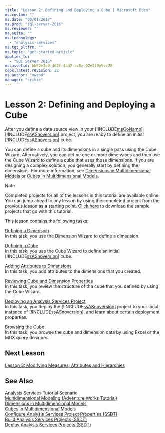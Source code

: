 ```yaml
---
title: "Lesson 2: Defining and Deploying a Cube | Microsoft Docs"
ms.custom: ""
ms.date: "03/01/2017"
ms.prod: "sql-server-2016"
ms.reviewer: ""
ms.suite: ""
ms.technology: 
  - "analysis-services"
ms.tgt_pltfrm: ""
ms.topic: "get-started-article"
applies_to: 
  - "SQL Server 2016"
ms.assetid: bb62e3c9-462f-4ad2-ac8e-92e2f9e9cc28
caps.latest.revision: 22
ms.author: "owend"
manager: "erikre"
---
```

# Lesson 2: Defining and Deploying a Cube
After you define a data source view in your [!INCLUDE[msCoName](../../advanced-analytics/r-services/tutorials/includes/msconame-md.md)] [!INCLUDE[ssASnoversion](../../analysis-services/includes/ssasnoversion-md.md)] project, you are ready to define an initial [!INCLUDE[ssASnoversion](../../analysis-services/includes/ssasnoversion-md.md)] cube.  
  
You can define a cube and its dimensions in a single pass using the Cube Wizard. Alternatively, you can define one or more dimensions and then use the Cube Wizard to define a cube that uses those dimensions. If you are designing a complex solution, you generally start by defining the dimensions. For more information, see [Dimensions in Multidimensional Models](../../analysis-services/multidimensional-models/dimensions-in-multidimensional-models.md) or [Cubes in Multidimensional Models](../../analysis-services/multidimensional-models/cubes-in-multidimensional-models.md).  
  
> [!NOTE]  
> Completed projects for all of the lessons in this tutorial are available online. You can jump ahead to any lesson by using the completed project from the previous lesson as a starting point. [Click here](http://go.microsoft.com/fwlink/?LinkID=221866) to download the sample projects that go with this tutorial.  
  
This lesson contains the following tasks:  
  
[Defining a Dimension](../../analysis-services/tutorials/lesson-2-1-defining-a-dimension.md)  
In this task, you use the Dimension Wizard to define a dimension.  
  
[Defining a Cube](../../analysis-services/tutorials/lesson-2-2-defining-a-cube.md)  
In this task, you use the Cube Wizard to define an initial [!INCLUDE[ssASnoversion](../../analysis-services/includes/ssasnoversion-md.md)] cube.  
  
[Adding Attributes to Dimensions](../../analysis-services/tutorials/lesson-2-3-adding-attributes-to-dimensions.md)  
In this task, you add attributes to the dimensions that you created.  
  
[Reviewing Cube and Dimension Properties](../../analysis-services/tutorials/lesson-2-4-reviewing-cube-and-dimension-properties.md)  
In this task, you review the structure of the cube that you defined by using the Cube Wizard.  
  
[Deploying an Analysis Services Project](../../analysis-services/tutorials/lesson-2-5-deploying-an-analysis-services-project.md)  
In this task, you deploy the [!INCLUDE[ssASnoversion](../../analysis-services/includes/ssasnoversion-md.md)] project to your local instance of [!INCLUDE[ssASnoversion](../../analysis-services/includes/ssasnoversion-md.md)], and learn about certain deployment properties.  
  
[Browsing the Cube](../../analysis-services/tutorials/lesson-2-6-browsing-the-cube.md)  
In this task, you browse the cube and dimension data by using Excel or the MDX query designer.  
  
## Next Lesson  
[Lesson 3: Modifying Measures, Attributes and Hierarchies](../../analysis-services/tutorials/lesson-3-modifying-measures-attributes-and-hierarchies.md)  
  
## See Also  
[Analysis Services Tutorial Scenario](../../analysis-services/tutorials/analysis-services-tutorial-scenario.md)  
[Multidimensional Modeling &#40;Adventure Works Tutorial&#41;](../../analysis-services/tutorials/multidimensional-modeling-adventure-works-tutorial.md)  
[Dimensions in Multidimensional Models](../../analysis-services/multidimensional-models/dimensions-in-multidimensional-models.md)  
[Cubes in Multidimensional Models](../../analysis-services/multidimensional-models/cubes-in-multidimensional-models.md)  
[Configure Analysis Services Project Properties &#40;SSDT&#41;](../../analysis-services/multidimensional-models/configure-analysis-services-project-properties-ssdt.md)  
[Build Analysis Services Projects &#40;SSDT&#41;](../../analysis-services/multidimensional-models/build-analysis-services-projects-ssdt.md)  
[Deploy Analysis Services Projects &#40;SSDT&#41;](../../analysis-services/multidimensional-models/deploy-analysis-services-projects-ssdt.md)  
  
  
  
